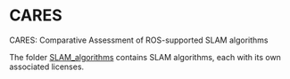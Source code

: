 # CARES
CARES: Comparative Assessment of ROS-supported SLAM algorithms

The folder [SLAM_algorithms](./SLAM_algorithms) contains SLAM algorithms, each with its own associated licenses. 
